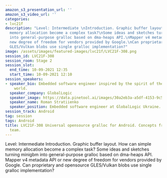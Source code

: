```yaml
---
amazon_s3_presentation_url: ''
amazon_s3_video_url: ''
categories:
- lvc21f
description: "Level: Intermediate \nIntroduction. Graphic buffer layout. How can simple
  memory allocation become a complex task?\nSome ideas and sketches turning minigbm
  into general-purpose gralloc based on dma-heaps API.\nMapper v4 metadata API or
  new degree of freedom for vendors provided by Google.\nCan proprietary and opensource
  GLES/Vulkan blobs use single gralloc implementation?"
image: /assets/images/featured-images/lvc21f/LVC21F-308.png
session_id: LVC21F-308
session_room: Stage 2
session_slot:
  end_time: 10-09-2021 12:35
  start_time: 10-09-2021 12:10
session_speakers:
- speaker_bio: Embedded software engineer inspired by the spirit of the open source
    world.
  speaker_company: GlobalLogic
  speaker_image: https://data.pinetool.ai/images/30a2eb3a-a5df-4153-9c55-944a810e0292.jpeg
  speaker_name: Roman Stratiienko
  speaker_position: Embedded software engineer at GlobalLogic Ukraine.
session_track: Android
tag: session
tags: Android
title: LVC21F-308 Universal opensource gralloc for Android. Concepts from the GloDroid
  team.
---
```


Level: Intermediate 
Introduction. Graphic buffer layout. How can simple memory allocation become a complex task?
Some ideas and sketches turning minigbm into general-purpose gralloc based on dma-heaps API.
Mapper v4 metadata API or new degree of freedom for vendors provided by Google.
Can proprietary and opensource GLES/Vulkan blobs use single gralloc implementation?